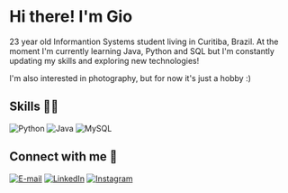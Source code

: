 # Hi there! I'm Gio 

23 year old Informantion Systems student living in Curitiba, Brazil. 
At the moment I'm currently learning Java, Python and SQL but I'm constantly updating my skills and exploring new technologies!

I'm also interested in photography, but for now it's just a hobby :)

## Skills 👩‍💻
![Python](https://img.shields.io/badge/Python-1B390E?style=for-the-badge&logo=python&logoColor=white
) ![Java](https://img.shields.io/badge/Java-254D13?style=for-the-badge&logo=openjdk&logoColor=white) ![MySQL](https://img.shields.io/badge/MySQL-2E6218?style=for-the-badge&logo=mysql&logoColor=white)

## Connect with me 🚀
[![E-mail](	https://img.shields.io/badge/Gmail-38761d?style=for-the-badge&logo=gmail&logoColor=white)](mailto:giovanakrocha12@gmail.com) [![LinkedIn](https://img.shields.io/badge/LinkedIn-428A22?style=for-the-badge&logo=linkedin&logoColor=white)](www.linkedin.com/in/giovanakr/) [![Instagram](https://img.shields.io/badge/Instagram-4B9F27.svg?style=for-the-badge&logo=Instagram&logoColor=white)](https://www.instagram.com/giovanakrsk/)
